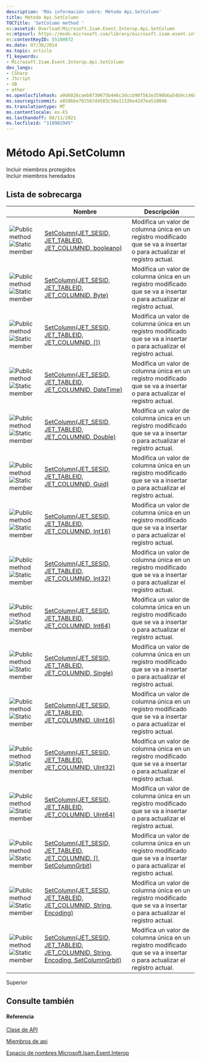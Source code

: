 ```yaml
---
description: 'Más información sobre: Método Api.SetColumn'
title: Método Api.SetColumn
TOCTitle: 'SetColumn method '
ms:assetid: Overload:Microsoft.Isam.Esent.Interop.Api.SetColumn
ms:mtpsurl: https://msdn.microsoft.com/library/microsoft.isam.esent.interop.api.setcolumn(v=EXCHG.10)
ms:contentKeyID: 55100872
ms.date: 07/30/2014
ms.topic: article
f1_keywords:
- Microsoft.Isam.Esent.Interop.Api.SetColumn
dev_langs:
- CSharp
- JScript
- VB
- other
ms.openlocfilehash: a9d6026caeb0730675b446c3dccb98f563e3598b6a54b9cc46882e2aec731975
ms.sourcegitcommit: e858bbe701567d4583c50a11326e42d7ea51804b
ms.translationtype: MT
ms.contentlocale: es-ES
ms.lasthandoff: 08/11/2021
ms.locfileid: "118982945"
---
```

# <a name="apisetcolumn-method"></a>Método Api.SetColumn

Incluir miembros protegidos  
Incluir miembros heredados  

## <a name="overload-list"></a>Lista de sobrecarga

<table>
<thead>
<tr class="header">
<th> </th>
<th>Nombre</th>
<th>Descripción</th>
</tr>
</thead>
<tbody>
<tr class="odd">
<td><img src="../images/dn292146.pubmethod(exchg.10).gif" title="Método público" alt="Public method" /><img src="../images/dn292146.static(exchg.10).gif" title="Miembro estático" alt="Static member" /></td>
<td><a href="dn334123(v=exchg.10).md">SetColumn(JET_SESID, JET_TABLEID, JET_COLUMNID, booleano)</a></td>
<td>Modifica un valor de columna única en un registro modificado que se va a insertar o para actualizar el registro actual.</td>
</tr>
<tr class="even">
<td><img src="../images/dn292146.pubmethod(exchg.10).gif" title="Método público" alt="Public method" /><img src="../images/dn292146.static(exchg.10).gif" title="Miembro estático" alt="Static member" /></td>
<td><a href="dn334080(v=exchg.10).md">SetColumn(JET_SESID, JET_TABLEID, JET_COLUMNID, Byte)</a></td>
<td>Modifica un valor de columna única en un registro modificado que se va a insertar o para actualizar el registro actual.</td>
</tr>
<tr class="odd">
<td><img src="../images/dn292146.pubmethod(exchg.10).gif" title="Método público" alt="Public method" /><img src="../images/dn292146.static(exchg.10).gif" title="Miembro estático" alt="Static member" /></td>
<td><a href="dn334121(v=exchg.10).md">SetColumn(JET_SESID, JET_TABLEID, JET_COLUMNID, [])</a></td>
<td>Modifica un valor de columna única en un registro modificado que se va a insertar o para actualizar el registro actual.</td>
</tr>
<tr class="even">
<td><img src="../images/dn292146.pubmethod(exchg.10).gif" title="Método público" alt="Public method" /><img src="../images/dn292146.static(exchg.10).gif" title="Miembro estático" alt="Static member" /></td>
<td><a href="dn334082(v=exchg.10).md">SetColumn(JET_SESID, JET_TABLEID, JET_COLUMNID, DateTime)</a></td>
<td>Modifica un valor de columna única en un registro modificado que se va a insertar o para actualizar el registro actual.</td>
</tr>
<tr class="odd">
<td><img src="../images/dn292146.pubmethod(exchg.10).gif" title="Método público" alt="Public method" /><img src="../images/dn292146.static(exchg.10).gif" title="Miembro estático" alt="Static member" /></td>
<td><a href="dn334125(v=exchg.10).md">SetColumn(JET_SESID, JET_TABLEID, JET_COLUMNID, Double)</a></td>
<td>Modifica un valor de columna única en un registro modificado que se va a insertar o para actualizar el registro actual.</td>
</tr>
<tr class="even">
<td><img src="../images/dn292146.pubmethod(exchg.10).gif" title="Método público" alt="Public method" /><img src="../images/dn292146.static(exchg.10).gif" title="Miembro estático" alt="Static member" /></td>
<td><a href="dn334081(v=exchg.10).md">SetColumn(JET_SESID, JET_TABLEID, JET_COLUMNID, Guid)</a></td>
<td>Modifica un valor de columna única en un registro modificado que se va a insertar o para actualizar el registro actual.</td>
</tr>
<tr class="odd">
<td><img src="../images/dn292146.pubmethod(exchg.10).gif" title="Método público" alt="Public method" /><img src="../images/dn292146.static(exchg.10).gif" title="Miembro estático" alt="Static member" /></td>
<td><a href="dn334127(v=exchg.10).md">SetColumn(JET_SESID, JET_TABLEID, JET_COLUMNID, Int16)</a></td>
<td>Modifica un valor de columna única en un registro modificado que se va a insertar o para actualizar el registro actual.</td>
</tr>
<tr class="even">
<td><img src="../images/dn292146.pubmethod(exchg.10).gif" title="Método público" alt="Public method" /><img src="../images/dn292146.static(exchg.10).gif" title="Miembro estático" alt="Static member" /></td>
<td><a href="dn334083(v=exchg.10).md">SetColumn(JET_SESID, JET_TABLEID, JET_COLUMNID, Int32)</a></td>
<td>Modifica un valor de columna única en un registro modificado que se va a insertar o para actualizar el registro actual.</td>
</tr>
<tr class="odd">
<td><img src="../images/dn292146.pubmethod(exchg.10).gif" title="Método público" alt="Public method" /><img src="../images/dn292146.static(exchg.10).gif" title="Miembro estático" alt="Static member" /></td>
<td><a href="dn334130(v=exchg.10).md">SetColumn(JET_SESID, JET_TABLEID, JET_COLUMNID, Int64)</a></td>
<td>Modifica un valor de columna única en un registro modificado que se va a insertar o para actualizar el registro actual.</td>
</tr>
<tr class="even">
<td><img src="../images/dn292146.pubmethod(exchg.10).gif" title="Método público" alt="Public method" /><img src="../images/dn292146.static(exchg.10).gif" title="Miembro estático" alt="Static member" /></td>
<td><a href="dn334087(v=exchg.10).md">SetColumn(JET_SESID, JET_TABLEID, JET_COLUMNID, Single)</a></td>
<td>Modifica un valor de columna única en un registro modificado que se va a insertar o para actualizar el registro actual.</td>
</tr>
<tr class="odd">
<td><img src="../images/dn292146.pubmethod(exchg.10).gif" title="Método público" alt="Public method" /><img src="../images/dn292146.static(exchg.10).gif" title="Miembro estático" alt="Static member" /></td>
<td><a href="dn334132(v=exchg.10).md">SetColumn(JET_SESID, JET_TABLEID, JET_COLUMNID, UInt16)</a></td>
<td>Modifica un valor de columna única en un registro modificado que se va a insertar o para actualizar el registro actual.</td>
</tr>
<tr class="even">
<td><img src="../images/dn292146.pubmethod(exchg.10).gif" title="Método público" alt="Public method" /><img src="../images/dn292146.static(exchg.10).gif" title="Miembro estático" alt="Static member" /></td>
<td><a href="dn334086(v=exchg.10).md">SetColumn(JET_SESID, JET_TABLEID, JET_COLUMNID, UInt32)</a></td>
<td>Modifica un valor de columna única en un registro modificado que se va a insertar o para actualizar el registro actual.</td>
</tr>
<tr class="odd">
<td><img src="../images/dn292146.pubmethod(exchg.10).gif" title="Método público" alt="Public method" /><img src="../images/dn292146.static(exchg.10).gif" title="Miembro estático" alt="Static member" /></td>
<td><a href="dn334135(v=exchg.10).md">SetColumn(JET_SESID, JET_TABLEID, JET_COLUMNID, UInt64)</a></td>
<td>Modifica un valor de columna única en un registro modificado que se va a insertar o para actualizar el registro actual.</td>
</tr>
<tr class="even">
<td><img src="../images/dn292146.pubmethod(exchg.10).gif" title="Método público" alt="Public method" /><img src="../images/dn292146.static(exchg.10).gif" title="Miembro estático" alt="Static member" /></td>
<td><a href="dn334089(v=exchg.10).md">SetColumn(JET_SESID, JET_TABLEID, JET_COLUMNID, [], SetColumnGrbit)</a></td>
<td>Modifica un valor de columna única en un registro modificado que se va a insertar o para actualizar el registro actual.</td>
</tr>
<tr class="odd">
<td><img src="../images/dn292146.pubmethod(exchg.10).gif" title="Método público" alt="Public method" /><img src="../images/dn292146.static(exchg.10).gif" title="Miembro estático" alt="Static member" /></td>
<td><a href="dn334136(v=exchg.10).md">SetColumn(JET_SESID, JET_TABLEID, JET_COLUMNID, String, Encoding)</a></td>
<td>Modifica un valor de columna única en un registro modificado que se va a insertar o para actualizar el registro actual.</td>
</tr>
<tr class="even">
<td><img src="../images/dn292146.pubmethod(exchg.10).gif" title="Método público" alt="Public method" /><img src="../images/dn292146.static(exchg.10).gif" title="Miembro estático" alt="Static member" /></td>
<td><a href="dn334090(v=exchg.10).md">SetColumn(JET_SESID, JET_TABLEID, JET_COLUMNID, String, Encoding, SetColumnGrbit)</a></td>
<td>Modifica un valor de columna única en un registro modificado que se va a insertar o para actualizar el registro actual.</td>
</tr>
</tbody>
</table>


Superior

## <a name="see-also"></a>Consulte también

#### <a name="reference"></a>Referencia

[Clase de API](./api-class.md)

[Miembros de api](./api-members.md)

[Espacio de nombres Microsoft.Isam.Esent.Interop](./microsoft.isam.esent.interop-namespace.md)
